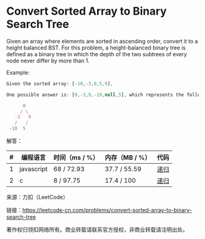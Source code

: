 # Convert Sorted Array to Binary Search Tree

Given an array where elements are sorted in ascending order, convert it to a height balanced BST.
For this problem, a height-balanced binary tree is defined as a binary tree in which the depth of the two subtrees of every node never differ by more than 1.

Example:

``` javascript
Given the sorted array: [-10,-3,0,5,9],

One possible answer is: [0,-3,9,-10,null,5], which represents the following height balanced BST:

      0
     / \
   -3   9
   /   /
 -10  5
```

解答：

**#**|**编程语言**|**时间（ms / %）**|**内存（MB / %）**|**代码**
--|--|--|--|--
1|javascript|68 / 72.93|37.7 / 55.59|[递归](./javascricpt/ac_v1.js)
2|c|8 / 97.75|17.4 / 100|[递归](./c/ac_v1.c)

来源：力扣（LeetCode）

链接：https://leetcode-cn.com/problems/convert-sorted-array-to-binary-search-tree

著作权归领扣网络所有。商业转载请联系官方授权，非商业转载请注明出处。
